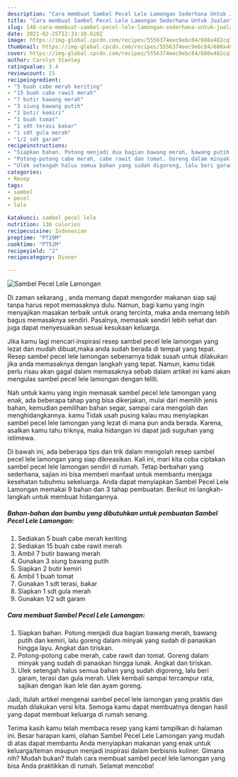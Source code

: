 ```yaml
---
description: "Cara membuat Sambel Pecel Lele Lamongan Sederhana Untuk Jualan"
title: "Cara membuat Sambel Pecel Lele Lamongan Sederhana Untuk Jualan"
slug: 148-cara-membuat-sambel-pecel-lele-lamongan-sederhana-untuk-jualan
date: 2021-02-25T12:33:10.610Z
image: https://img-global.cpcdn.com/recipes/5556374eec9ebc84/680x482cq70/sambel-pecel-lele-lamongan-foto-resep-utama.jpg
thumbnail: https://img-global.cpcdn.com/recipes/5556374eec9ebc84/680x482cq70/sambel-pecel-lele-lamongan-foto-resep-utama.jpg
cover: https://img-global.cpcdn.com/recipes/5556374eec9ebc84/680x482cq70/sambel-pecel-lele-lamongan-foto-resep-utama.jpg
author: Carolyn Stanley
ratingvalue: 3.4
reviewcount: 15
recipeingredient:
- "5 buah cabe merah keriting"
- "15 buah cabe rawit merah"
- "7 butir bawang merah"
- "3 siung bawang putih"
- "2 butir kemiri"
- "1 buah tomat"
- "1 sdt terasi bakar"
- "1 sdt gula merah"
- "1/2 sdt garam"
recipeinstructions:
- "Siapkan bahan. Potong menjadi dua bagian bawang merah, bawang putih dan kemiri, lalu goreng dalam minyak yang sudah di panaskan hingga layu. Angkat dan tiriskan."
- "Potong-potong cabe merah, cabe rawit dan tomat. Goreng dalam minyak yang sudah di panaskan hingga lunak. Angkat dan tiriskan."
- "Ulek setengah halus semua bahan yang sudah digoreng, lalu beri garam, terasi dan gula merah. Ulek kembali sampai tercampur rata, sajikan dengan ikan lele dan ayam goreng."
categories:
- Resep
tags:
- sambel
- pecel
- lele

katakunci: sambel pecel lele 
nutrition: 130 calories
recipecuisine: Indonesian
preptime: "PT20M"
cooktime: "PT52M"
recipeyield: "2"
recipecategory: Dinner

---
```



![Sambel Pecel Lele Lamongan](https://img-global.cpcdn.com/recipes/5556374eec9ebc84/680x482cq70/sambel-pecel-lele-lamongan-foto-resep-utama.jpg)

Di zaman  sekarang , anda memang dapat mengorder makanan siap saji tanpa harus repot memasaknya dulu. Namun, bagi kamu yang ingin menyajikan masakan terbaik untuk orang tercinta, maka anda memang lebih bagus memasaknya sendiri. Pasalnya, memasak sendiri lebih sehat dan juga dapat menyesuaikan sesuai kesukaan keluarga.

Jika kamu lagi mencari inspirasi resep sambel pecel lele lamongan yang lezat dan mudah dibuat,maka anda sudah berada di tempat yang tepat. Resep sambel pecel lele lamongan  sebenarnya tidak susah untuk dilakukan jika anda memasaknya dengan langkah yang tepat. Namun, kamu tidak perlu risau akan gagal dalam memasaknya 
sebab dalam artikel ini kami akan mengulas sambel pecel lele lamongan dengan teliti.  



Nah untuk kamu yang ingin memasak sambel pecel lele lamongan yang enak, ada beberapa tahap yang bisa dikerjakan, mulai dari memilih jenis bahan, kemudian pemilihan bahan segar, sampai cara mengolah dan menghidangkannya. kamu Tidak usah pusing kalau mau menyiapkan sambel pecel lele lamongan yang lezat di mana pun anda berada. Karena, asalkan kamu  tahu triknya, maka hidangan ini dapat jadi suguhan yang istimewa.

Di bawah ini, ada beberapa tips dan trik dalam mengolah resep sambel pecel lele lamongan yang siap dikreasikan. Kali ini, mari kita coba ciptakan sambel pecel lele lamongan sendiri di rumah. Tetap berbahan yang sederhana, sajian ini bisa memberi manfaat untuk membantu menjaga kesehatan tubuhmu sekeluarga. Anda dapat menyiapkan Sambel Pecel Lele Lamongan memakai 9 bahan dan 3 tahap pembuatan. Berikut ini langkah-langkah untuk membuat hidangannya.

<!--inarticleads1-->

##### Bahan-bahan dan bumbu yang dibutuhkan untuk pembuatan Sambel Pecel Lele Lamongan:

1. Sediakan 5 buah cabe merah keriting
1. Sediakan 15 buah cabe rawit merah
1. Ambil 7 butir bawang merah
1. Gunakan 3 siung bawang putih
1. Siapkan 2 butir kemiri
1. Ambil 1 buah tomat
1. Gunakan 1 sdt terasi, bakar
1. Siapkan 1 sdt gula merah
1. Gunakan 1/2 sdt garam




<!--inarticleads2-->

##### Cara membuat Sambel Pecel Lele Lamongan:

1. Siapkan bahan. Potong menjadi dua bagian bawang merah, bawang putih dan kemiri, lalu goreng dalam minyak yang sudah di panaskan hingga layu. Angkat dan tiriskan.
1. Potong-potong cabe merah, cabe rawit dan tomat. Goreng dalam minyak yang sudah di panaskan hingga lunak. Angkat dan tiriskan.
1. Ulek setengah halus semua bahan yang sudah digoreng, lalu beri garam, terasi dan gula merah. Ulek kembali sampai tercampur rata, sajikan dengan ikan lele dan ayam goreng.




Jadi, itulah artikel mengenai  sambel pecel lele lamongan  yang praktis dan mudah dilakukan versi kita. Semoga kamu dapat membuatnya dengan hasil yang dapat membuat keluarga di rumah senang. 

Terima kasih kamu telah membaca resep yang kami tampilkan di halaman ini. Besar harapan kami, olahan  Sambel Pecel Lele Lamongan yang mudah di atas dapat membantu Anda menyiapkan makanan yang enak untuk keluarga/teman maupun menjadi inspirasi dalam berbisnis kuliner. Gimana nih? Mudah bukan? Itulah cara membuat sambel pecel lele lamongan yang bisa Anda praktikkan di rumah. Selamat mencoba!

